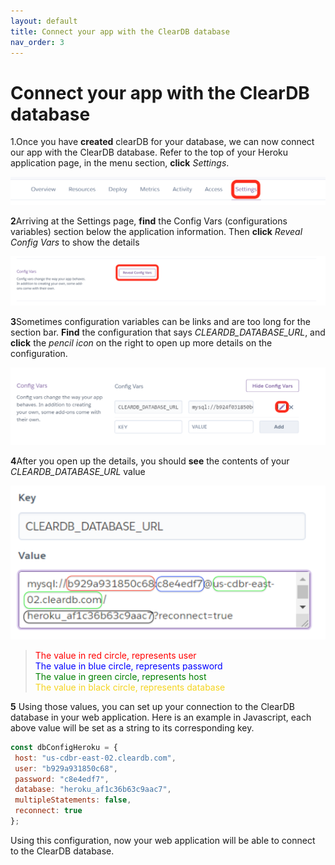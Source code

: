 ```yaml
---
layout: default
title: Connect your app with the ClearDB database
nav_order: 3
---
```


# Connect your app with the ClearDB database #

1.Once you have **created** clearDB for your database, we can now connect our app with the ClearDB database. Refer to the top of your Heroku application page, in the menu section, **click** _Settings_.
 
 !['menu'](../assets/images/menu.png)
 
**2**Arriving at the Settings page, **find** the Config Vars (configurations variables) section below the application information. Then **click** _Reveal Config Vars_ to show the details

!['config'](../assets/images/config.png)

**3**Sometimes configuration variables can be links and are too long for the section bar. **Find** the configuration that says _CLEARDB_DATABASE_URL_, and **click** the _pencil icon_ on the right to open up more details on the configuration.

!['icon'](../assets/images/icon.png)

**4**After you open up the details, you should **see** the contents of your _CLEARDB_DATABASE_URL_ value

!['value](../assets/images/value.png)

><span style="color:red">The value in red circle, represents user</span><br>
<span style="color:blue">The value in blue circle, represents password</span><br>
<span style="color:green">The value in green circle, represents host</span><br>
<span style="color:#f4d420">The value in black circle, represents database</span>

**5** Using those values, you can set up your connection to the ClearDB database in your web application. Here is an example in Javascript, each above value will be set as a string to its corresponding key.

```javascript
const dbConfigHeroku = {
 host: "us-cdbr-east-02.cleardb.com",
 user: "b929a931850c68",
 password: "c8e4edf7",
 database: "heroku_af1c36b63c9aac7",
 multipleStatements: false,
 reconnect: true
};
```

Using this configuration, now your web application will be able to connect to the ClearDB database.
